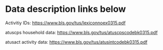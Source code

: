 # Data description links below

Activitiy IDs: https://www.bls.gov/tus/lexiconnoex0315.pdf

atuscps household data: https://www.bls.gov/tus/atuscpscodebk0315.pdf

atusact activity data: https://www.bls.gov/tus/atusintcodebk0315.pdf
